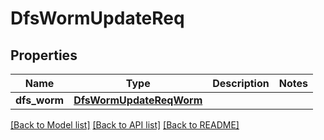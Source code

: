 # DfsWormUpdateReq

## Properties
Name | Type | Description | Notes
------------ | ------------- | ------------- | -------------
**dfs_worm** | [**DfsWormUpdateReqWorm**](DfsWormUpdateReqWorm.md) |  | 

[[Back to Model list]](../README.md#documentation-for-models) [[Back to API list]](../README.md#documentation-for-api-endpoints) [[Back to README]](../README.md)


